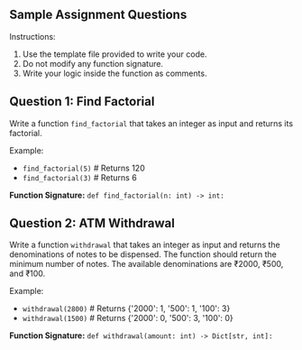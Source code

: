 ## Sample Assignment Questions
Instructions:

1. Use the template file provided to write your code.
2. Do not modify any function signature.
3. Write your logic inside the function as comments.


## Question 1: Find Factorial
Write a function `find_factorial` that takes an integer as input and returns its factorial.

Example:
- `find_factorial(5)`  # Returns 120
- `find_factorial(3)`  # Returns 6

**Function Signature:** `def find_factorial(n: int) -> int:`

## Question 2: ATM Withdrawal 
Write a function `withdrawal` that takes an integer as input and returns the denominations of notes to be dispensed. The function should return the minimum number of notes. The available denominations are ₹2000, ₹500, and ₹100.

Example:
- `withdrawal(2800)`  # Returns {'2000': 1, '500': 1, '100': 3}
- `withdrawal(1500)`  # Returns {'2000': 0, '500': 3, '100': 0}

**Function Signature:** `def withdrawal(amount: int) -> Dict[str, int]:`

